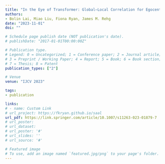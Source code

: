 ```yaml
---
title: "In the Eye of Transformer: Global–Local Correlation for Egocentric Gaze Estimation and Beyond"
authors:
- Bolin Lai, Miao Liu, Fiona Ryan, James M. Rehg
date: "2023-11-01"
doi: ""

# Schedule page publish date (NOT publication's date).
# publishDate: "2017-01-01T00:00:00Z"

# Publication type.
# Legend: 0 = Uncategorized; 1 = Conference paper; 2 = Journal article;
# 3 = Preprint / Working Paper; 4 = Report; 5 = Book; 6 = Book section;
# 7 = Thesis; 8 = Patent
publication_types: ["2"]

# Venue
venue: "IJCV 2023"

tags:
- publication

links:
# - name: Custom Link
# url_project: https://fkryan.github.io/saal
url_pdf: https://link.springer.com/article/10.1007/s11263-023-01879-7
# url_poster:
# url_dataset:
# url_poster: '#'
# url_slides: ''
# url_source: '#'

# Featured image
# To use, add an image named `featured.jpg/png` to your page's folder.
---
```

